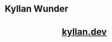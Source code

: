 # Kyllan Wunder

<div style="text-align: center;">
    <h1><a href="https://kyllan.dev">kyllan.dev</a></h1>
</div>